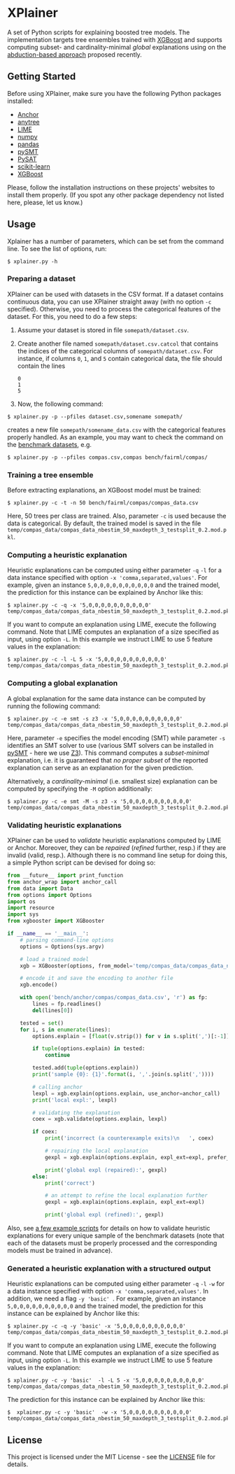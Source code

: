 # XPlainer

A set of Python scripts for explaining boosted tree models. The implementation targets tree ensembles trained with [XGBoost](https://xgboost.ai/) and supports computing subset- and cardinality-minimal *global* explanations using on the [abduction-based approach](https://arxiv.org/abs/1811.10656) proposed recently.

## Getting Started

Before using XPlainer, make sure you have the following Python packages installed:

* [Anchor](https://github.com/marcotcr/anchor)
* [anytree](https://anytree.readthedocs.io/)
* [LIME](https://github.com/marcotcr/lime)
* [numpy](http://www.numpy.org/)
* [pandas](https://pandas.pydata.org/)
* [pySMT](https://github.com/pysmt/pysmt)
* [PySAT](https://github.com/pysathq/pysat)
* [scikit-learn](https://scikit-learn.org/stable/)
* [XGBoost](https://github.com/dmlc/xgboost/)

Please, follow the installation instructions on these projects' websites to install them properly. (If you spot any other package dependency not listed here, please, let us know.)

## Usage

Xplainer has a number of parameters, which can be set from the command line. To see the list of options, run:

```
$ xplainer.py -h
```

### Preparing a dataset

XPlainer can be used with datasets in the CSV format. If a dataset contains continuous data, you can use XPlainer straight away (with no option ```-c``` specified). Otherwise, you need to process the categorical features of the dataset. For this, you need to do a few steps:

1. Assume your dataset is stored in file ```somepath/dataset.csv```.
2. Create another file named ```somepath/dataset.csv.catcol``` that contains the indices of the categorical columns of ```somepath/dataset.csv```. For instance, if columns ```0```, ```1```, and ```5``` contain categorical data, the file should contain the lines

	```
	0
	1
	5
	```

3. Now, the following command:

```
$ xplainer.py -p --pfiles dataset.csv,somename somepath/
```

creates a new file ```somepath/somename_data.csv``` with the categorical features properly handled. As an example, you may want to check the command on the [benchmark datasets](bench), e.g.

```
$ xplainer.py -p --pfiles compas.csv,compas bench/fairml/compas/
```

### Training a tree ensemble

Before extracting explanations, an XGBoost model must be trained:

```
$ xplainer.py -c -t -n 50 bench/fairml/compas/compas_data.csv
```

Here, 50 trees per class are trained. Also, parameter ```-c``` is used because the data is categorical. By default, the trained model is saved in the file ```temp/compas_data/compas_data_nbestim_50_maxdepth_3_testsplit_0.2.mod.pkl```.

### Computing a heuristic explanation

Heuristic explanations can be computed using either parameter ```-q``` ```-l``` for a data instance specified with option ```-x 'comma,separated,values'```. For example, given an instance ```5,0,0,0,0,0,0,0,0,0,0``` and the trained model, the prediction for this instance can be explained by Anchor like this:

```
$ xplainer.py -c -q -x '5,0,0,0,0,0,0,0,0,0,0' temp/compas_data/compas_data_nbestim_50_maxdepth_3_testsplit_0.2.mod.pkl
```

If you want to compute an explanation using LIME, execute the following command. Note that LIME computes an explanation of a size specified as input, using option ```-L```. In this example we instruct LIME to use 5 feature values in the explanation:

```
$ xplainer.py -c -l -L 5 -x '5,0,0,0,0,0,0,0,0,0,0' temp/compas_data/compas_data_nbestim_50_maxdepth_3_testsplit_0.2.mod.pkl
```

### Computing a global explanation

A global explanation for the same data instance can be computed by running the following command:

```
$ xplainer.py -c -e smt -s z3 -x '5,0,0,0,0,0,0,0,0,0,0' temp/compas_data/compas_data_nbestim_50_maxdepth_3_testsplit_0.2.mod.pkl
```

Here, parameter ```-e``` specifies the model encoding (SMT) while parameter ```-s``` identifies an SMT solver to use (various SMT solvers can be installed in [pySMT](https://github.com/pysmt/pysmt) - here we use [Z3](https://github.com/Z3Prover/z3)). This command computes a *subset-minimal* explanation, i.e. it is guaranteed that *no proper subset* of the reported explanation can serve as an explanation for the given prediction.

Alternatively, a *cardinality-minimal* (i.e. smallest size) explanation can be computed by specifying the ```-M``` option additionally:

```
$ xplainer.py -c -e smt -M -s z3 -x '5,0,0,0,0,0,0,0,0,0,0' temp/compas_data/compas_data_nbestim_50_maxdepth_3_testsplit_0.2.mod.pkl
```

### Validating heuristic explanations

XPlainer can be used to *validate* heuristic explanations computed by LIME or Anchor. Moreover, they can be *repaired* (*refined* further, resp.) if they are invalid (valid, resp.). Although there is no command line setup for doing this, a simple Python script can be devised for doing so:

```python
from __future__ import print_function
from anchor_wrap import anchor_call
from data import Data
from options import Options
import os
import resource
import sys
from xgbooster import XGBooster

if __name__ == '__main__':
    # parsing command-line options
    options = Options(sys.argv)

    # load a trained model
    xgb = XGBooster(options, from_model='temp/compas_data/compas_data_nbestim_50_maxdepth_3_testsplit_0.2.mod.pkl')

    # encode it and save the encoding to another file
    xgb.encode()

    with open('bench/anchor/compas/compas_data.csv', 'r') as fp:
        lines = fp.readlines()
        del(lines[0])

    tested = set()
    for i, s in enumerate(lines):
        options.explain = [float(v.strip()) for v in s.split(',')[:-1]]

        if tuple(options.explain) in tested:
            continue

        tested.add(tuple(options.explain))
        print('sample {0}: {1}'.format(i, ','.join(s.split(','))))

        # calling anchor
        lexpl = xgb.explain(options.explain, use_anchor=anchor_call)
        print('local expl:', lexpl)

        # validating the explanation
        coex = xgb.validate(options.explain, lexpl)

        if coex:
            print('incorrect (a counterexample exits)\n   ', coex)

            # repairing the local explanation
            gexpl = xgb.explain(options.explain, expl_ext=expl, prefer_ext=True)

            print('global expl (repaired):', gexpl)
        else:
            print('correct')

            # an attempt to refine the local explanation further
            gexpl = xgb.explain(options.explain, expl_ext=expl)

            print('global expl (refined):', gexpl)
```

Also, see [a few example scripts](experiment) for details on how to validate heuristic explanations for every unique sample of the benchmark datasets (note that each of the datasets must be properly processed and the corresponding models must be trained in advance).


### Generated a heuristic explanation with a structured output

Heuristic explanations can be computed using either parameter ```-q``` ```-l```  ```-w```  for a data instance specified with option ```-x 'comma,separated,values'```. 
In addition, we need a flag ```-y 'basic' ```.  For example, given an instance ```5,0,0,0,0,0,0,0,0,0,0``` and the trained model, the prediction for this instance can be explained by Anchor like this:

```
$ xplainer.py -c -q -y 'basic' -x '5,0,0,0,0,0,0,0,0,0,0' temp/compas_data/compas_data_nbestim_50_maxdepth_3_testsplit_0.2.mod.pkl
```

If you want to compute an explanation using LIME, execute the following command. Note that LIME computes an explanation of a size specified as input, using option ```-L```. In this example we instruct LIME to use 5 feature values in the explanation:

```
$ xplainer.py -c -y 'basic'  -l -L 5 -x '5,0,0,0,0,0,0,0,0,0,0' temp/compas_data/compas_data_nbestim_50_maxdepth_3_testsplit_0.2.mod.pkl
```

The prediction for this instance can be explained by Anchor like this:

```
$  xplainer.py -c -y 'basic'  -w -x '5,0,0,0,0,0,0,0,0,0,0' temp/compas_data/compas_data_nbestim_50_maxdepth_3_testsplit_0.2.mod.pkl
```

## License

This project is licensed under the MIT License - see the [LICENSE](LICENSE) file for details.
